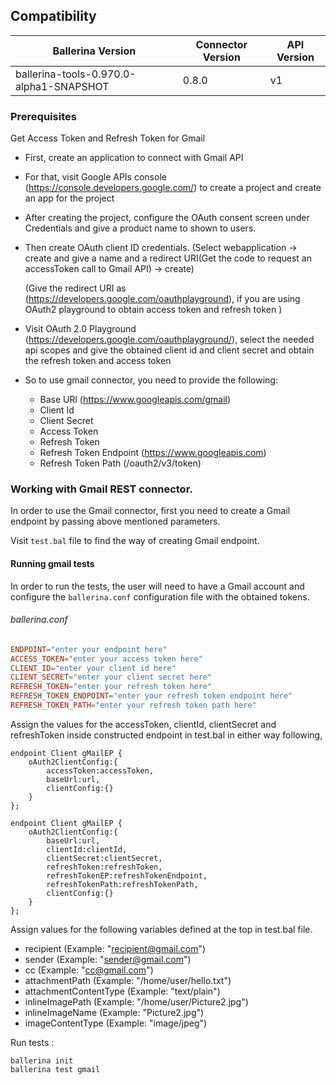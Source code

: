 ## Compatibility

| Ballerina Version         | Connector Version         | API Version |
| ------------------------- | ------------------------- | ------------|
| ballerina-tools-0.970.0-alpha1-SNAPSHOT  | 0.8.0   |   v1     |

### Prerequisites
Get Access Token and Refresh Token for Gmail

* First, create an application to connect with Gmail API
* For that, visit Google APIs console (https://console.developers.google.com/) to create a project and create an app for the project
* After creating the project, configure the OAuth consent screen under Credentials and give a product name to shown to users.
* Then create OAuth client ID credentials. (Select webapplication -> create and give a name and a redirect URI(Get the code to request an accessToken call to Gmail API) -> create)

    (Give the redirect URI as (https://developers.google.com/oauthplayground), if you are using OAuth2 playground to obtain access token and refresh token )
* Visit OAuth 2.0 Playground (https://developers.google.com/oauthplayground/), select the needed api scopes and give the obtained client id and client secret and obtain the refresh token and access token 

* So to use gmail connector, you need to provide the following:
    * Base URl (https://www.googleapis.com/gmail)
    * Client Id
    * Client Secret
    * Access Token
    * Refresh Token
    * Refresh Token Endpoint (https://www.googleapis.com)
    * Refresh Token Path (/oauth2/v3/token)
    
### Working with Gmail REST connector.

In order to use the Gmail connector, first you need to create a Gmail endpoint by passing above mentioned parameters.

Visit `test.bal` file to find the way of creating Gmail endpoint.

#### Running gmail tests
In order to run the tests, the user will need to have a Gmail account and configure the `ballerina.conf` configuration
file with the obtained tokens.

###### ballerina.conf
```ballerina.conf
ENDPOINT="enter your endpoint here"
ACCESS_TOKEN="enter your access token here"
CLIENT_ID="enter your client id here"
CLIENT_SECRET="enter your client secret here"
REFRESH_TOKEN="enter your refresh token here"
REFRESH_TOKEN_ENDPOINT="enter your refresh token endpoint here"
REFRESH_TOKEN_PATH="enter your refresh token path here"
```

Assign the values for the accessToken, clientId, clientSecret and refreshToken inside constructed endpoint in test.bal in either way following,
```ballerina
endpoint Client gMailEP {
    oAuth2ClientConfig:{
        accessToken:accessToken,
        baseUrl:url,
        clientConfig:{}
    }
};
```

```ballerina
endpoint Client gMailEP {
    oAuth2ClientConfig:{
        baseUrl:url,
        clientId:clientId,
        clientSecret:clientSecret,
        refreshToken:refreshToken,
        refreshTokenEP:refreshTokenEndpoint,
        refreshTokenPath:refreshTokenPath,
        clientConfig:{}
    }
};
```

Assign values for the following variables defined at the top in test.bal file.
* recipient (Example: "recipient@gmail.com")
* sender (Example: "sender@gmail.com")
* cc (Example: "cc@gmail.com")
* attachmentPath (Example: "/home/user/hello.txt")
* attachmentContentType (Example: "text/plain")
* inlineImagePath (Example: "/home/user/Picture2.jpg")
* inlineImageName (Example: "Picture2.jpg")
* imageContentType (Example: "image/jpeg")

Run tests :

```
ballerina init
ballerina test gmail
```
 